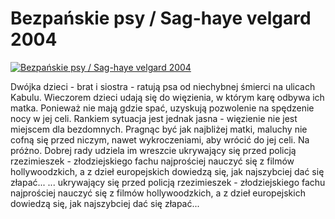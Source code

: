Bezpańskie psy / Sag-haye velgard 2004 
=============
[![Bezpańskie psy / Sag-haye velgard 2004 ](http://vidos.pl/images/player.gif)](http://vidos.pl/bezpanskie-psy-sag-haye-velgard-2004)

 Dwójka dzieci - brat i siostra - ratują psa od niechybnej śmierci na ulicach Kabulu. Wieczorem dzieci udają się do więzienia, w którym karę odbywa ich matka. Ponieważ nie mają gdzie spać, uzyskują pozwolenie na spędzenie nocy w jej celi. Rankiem sytuacja jest jednak jasna - więzienie nie jest miejscem dla bezdomnych. Pragnąc być jak najbliżej matki, maluchy nie cofną się przed niczym, nawet wykroczeniami, aby wrócić do jej celi. Na próżno. Dobrej rady udziela im wreszcie ukrywający się przed policją rzezimieszek - złodziejskiego fachu najprościej nauczyć się z filmów hollywoodzkich, a z dzieł europejskich dowiedzą się, jak najszybciej dać się złapać...  ... ukrywający się przed policją rzezimieszek - złodziejskiego fachu najprościej nauczyć się z filmów hollywoodzkich, a z dzieł europejskich dowiedzą się, jak najszybciej dać się złapać...
